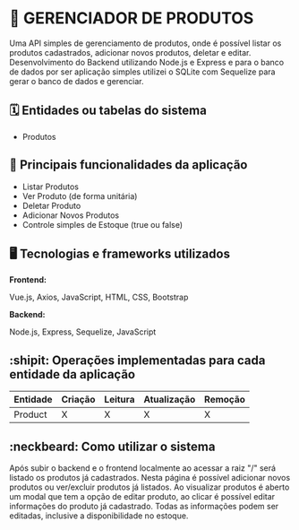 # :checkered_flag: GERENCIADOR DE PRODUTOS
Uma API simples de gerenciamento de produtos, onde é possível listar os produtos cadastrados, adicionar novos produtos, deletar e editar. 
Desenvolvimento do Backend utilizando Node.js e Express e para o banco de dados por ser aplicação simples utilizei o SQLite com Sequelize para gerar o banco de dados e gerenciar.

## :spiral_calendar: Entidades ou tabelas do sistema

- Produtos

## :triangular_flag_on_post:	 Principais funcionalidades da aplicação

- Listar Produtos
- Ver Produto (de forma unitária)
- Deletar Produto
- Adicionar Novos Produtos
- Controle simples de Estoque (true ou false)

## :desktop_computer: Tecnologias e frameworks utilizados

**Frontend:**

Vue.js, Axios, JavaScript, HTML, CSS, Bootstrap

**Backend:**

Node.js, Express, Sequelize, JavaScript


## :shipit: Operações implementadas para cada entidade da aplicação


| Entidade| Criação | Leitura | Atualização | Remoção |
| --- | --- | --- | --- | --- |
| Product | X |  X  | X | X |


## :neckbeard: Como utilizar o sistema

Após subir o backend e o frontend localmente ao acessar a raiz "/" será listado os produtos já cadastrados.
Nesta página é possível adicionar novos produtos ou ver/excluir produtos já listados. 
Ao visualizar produtos é aberto um modal que tem a opção de editar produto, ao clicar é possível editar informações do produto já cadastrado. Todas as informações podem ser editadas, inclusive a disponibilidade no estoque. 